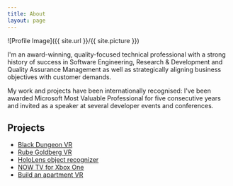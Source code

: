 ```yaml
---
title: About
layout: page
---
```

![Profile Image]({{ site.url }}/{{ site.picture }})

<p>I'm an award-winning, quality-focused technical professional with a strong history of success in Software Engineering, Research & Development and Quality Assurance Management as well as strategically aligning business objectives with customer demands.</p>

<p>My work and projects have been internationally recognised: I've been awarded Microsoft Most Valuable Professional for five consecutive years and invited as a speaker at several developer events and conferences.<p>

<h2>Projects</h2>

<ul>
	<li><a href="https://youtu.be/qMDZpuavwaM" target= "_blank">Black Dungeon VR</a></li>
	<li><a href="https://github.com/davidezordan/RubeGoldberg" target= "_blank">Rube Goldberg VR</a></li>
	<li><a href="https://github.com/davidezordan/CognitiveServicesSamples" target="_blank">HoloLens object recognizer</a></li>
	<li><a href="https://www.nowtv.com/devices/xboxone" target="_blank">NOW TV for Xbox One</a></li>
	<li><a href="https://github.com/davidezordan/Build-an-apartment" target="_blank">Build an apartment VR</a></li>
</ul>
